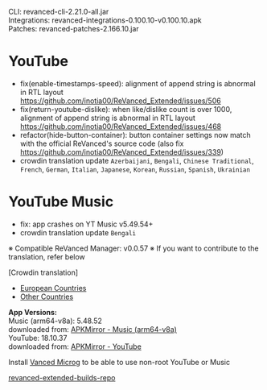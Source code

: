 CLI: revanced-cli-2.21.0-all.jar  
Integrations: revanced-integrations-0.100.10-v0.100.10.apk  
Patches: revanced-patches-2.166.10.jar  

YouTube
==
- fix(enable-timestamps-speed): alignment of append string is abnormal in RTL layout https://github.com/inotia00/ReVanced_Extended/issues/506
- fix(return-youtube-dislike): when like/dislike count is over 1000, alignment of append string is abnormal in RTL layout https://github.com/inotia00/ReVanced_Extended/issues/468
- refactor(hide-button-container): button container settings now match with the official ReVanced's source code (also fix https://github.com/inotia00/ReVanced_Extended/issues/339)
- crowdin translation update
`Azerbaijani`, `Bengali`, `Chinese Traditional`, `French`, `German`, `Italian`, `Japanese`, `Korean`, `Russian`, `Spanish`, `Ukrainian`


YouTube Music
==
- fix: app crashes on YT Music v5.49.54+
- crowdin translation update
`Bengali`


※ Compatible ReVanced Manager: v0.0.57
※ If you want to contribute to the translation, refer below

[Crowdin translation]
- [European Countries](https://crowdin.com/project/revancedextendedeu)
- [Other Countries](https://crowdin.com/project/revancedextended)
  
**App Versions:**  
Music (arm64-v8a): 5.48.52  
downloaded from: [APKMirror - Music (arm64-v8a)](https://www.apkmirror.com/apk/google-inc/youtube-music/youtube-music-5-48-52-release/youtube-music-5-48-52-android-apk-download/)  
YouTube: 18.10.37  
downloaded from: [APKMirror - YouTube](https://www.apkmirror.com/apk/google-inc/youtube/youtube-18-10-37-release/youtube-18-10-37-2-android-apk-download/)  

Install [Vanced Microg](https://github.com/inotia00/VancedMicroG/releases) to be able to use non-root YouTube or Music  

[revanced-extended-builds-repo](https://github.com/E85Addict/revanced-extended-builds)  
